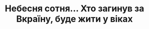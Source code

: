 ﻿---
title: Небесня сотня... Хто загинув за Вкраїну, буде жити у віках
---

<youtube id="j-YPuI3yW-c"></youtube>